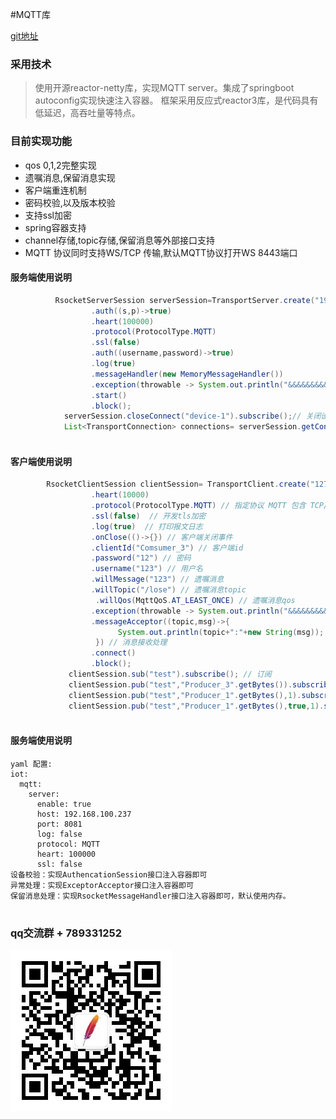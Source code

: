 #MQTT库

[git地址](https://github.com/1ssqq1lxr/iot-harbor)
### 采用技术

> 使用开源reactor-netty库，实现MQTT server。集成了springboot autoconfig实现快速注入容器。
框架采用反应式reactor3库，是代码具有低延迟，高吞吐量等特点。

### 目前实现功能

-  qos 0,1,2完整实现
-  遗嘱消息,保留消息实现
-  客户端重连机制
-  密码校验,以及版本校验
-  支持ssl加密
-  spring容器支持
-  channel存储,topic存储,保留消息等外部接口支持
-  MQTT 协议同时支持WS/TCP 传输,默认MQTT协议打开WS 8443端口



#### 服务端使用说明
```java
          RsocketServerSession serverSession=TransportServer.create("192.168.100.237",1884)
                  .auth((s,p)->true)
                  .heart(100000)
                  .protocol(ProtocolType.MQTT)
                  .ssl(false)
                  .auth((username,password)->true)
                  .log(true)
                  .messageHandler(new MemoryMessageHandler())
                  .exception(throwable -> System.out.println("&&&&&&&&&&&&&&&&&&&&&&&&&&&&"+throwable))
                  .start()
                  .block();
            serverSession.closeConnect("device-1").subscribe();// 关闭设备端
            List<TransportConnection> connections= serverSession.getConnections().block(); // 获取所有链接
 
```




#### 客户端使用说明
```java
        RsocketClientSession clientSession= TransportClient.create("127.0.0.1",1884)
                  .heart(10000)
                  .protocol(ProtocolType.MQTT) // 指定协议 MQTT 包含 TCP/WS 两个端口 默认WS走的8443     WS协议 仅仅启动TCP协议
                  .ssl(false)  // 开发tls加密
                  .log(true)  // 打印报文日志
                  .onClose(()->{}) // 客户端关闭事件
                  .clientId("Comsumer_3") // 客户端id
                  .password("12") // 密码
                  .username("123") // 用户名
                  .willMessage("123") // 遗嘱消息
                  .willTopic("/lose") // 遗嘱消息topic
                   .willQos(MqttQoS.AT_LEAST_ONCE) // 遗嘱消息qos
                  .exception(throwable -> System.out.println("&&&&&&&&&&&&&&&&&&&&&&&&&&&&"+throwable)) // 异常处理
                  .messageAcceptor((topic,msg)->{
                        System.out.println(topic+":"+new String(msg));
                   }) // 消息接收处理
                  .connect()
                  .block();
             clientSession.sub("test").subscribe(); // 订阅
             clientSession.pub("test","Producer_3".getBytes()).subscribe(); // 发布qos0消息
             clientSession.pub("test","Producer_1".getBytes(),1).subscribe();  // 发布qos1消息
             clientSession.pub("test","Producer_1".getBytes(),true,1).subscribe();  // 发布qos1消息 保留消息
            
```



#### 服务端使用说明
```spring 容器中使用
yaml 配置:
iot:
  mqtt:
    server:
      enable: true
      host: 192.168.100.237
      port: 8081
      log: false
      protocol: MQTT
      heart: 100000
      ssl: false
设备校验：实现AuthencationSession接口注入容器即可
异常处理：实现ExceptorAcceptor接口注入容器即可
保留消息处理：实现RsocketMessageHandler接口注入容器即可，默认使用内存。      
            
```
### qq交流群 + 789331252
![image](image/icon.jpg)







